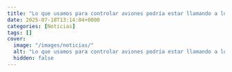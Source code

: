 ```yaml
---
title: "Lo que usamos para controlar aviones podría estar llamando a los extraterrestres"
date: 2025-07-18T13:14:04+0000
categories: [Noticias]
tags: []
cover:
  image: "/images/noticias/"
  alt: "Lo que usamos para controlar aviones podría estar llamando a los extraterrestres"
  hidden: false
---
```



